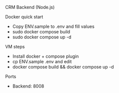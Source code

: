 CRM Backend (Node.js)

Docker quick start
- Copy ENV.sample to .env and fill values
- sudo docker compose build
- sudo docker compose up -d

VM steps
- Install docker + compose plugin
- cp ENV.sample .env and edit
- docker compose build && docker compose up -d

Ports
- Backend: 8008


